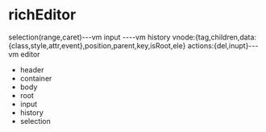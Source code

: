 # richEditor
selection(range,caret)---vm
input ----vm 
history
vnode:{tag,children,data:{class,style,attr,event},position,parent,key,isRoot,ele}
actions:{del,inupt}---vm
editor
   - header
   - container
   - body
   - root
   - input
   - history
   - selection
